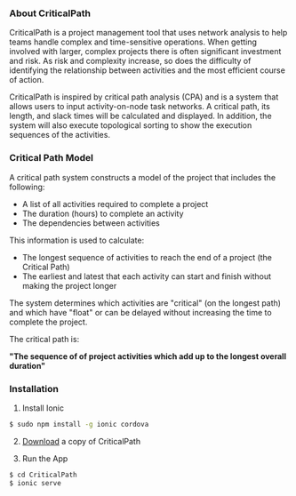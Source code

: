 ### About CriticalPath

CriticalPath is a project management tool that uses network analysis to help teams handle complex and time-sensitive operations. When getting involved with larger, complex projects there is often significant investment and risk. As risk and complexity increase, so does the difficulty of identifying the relationship between activities and the most efficient course of action. 

CriticalPath is inspired by critical path analysis (CPA) and is a system that allows users to input activity-on-node task networks. A critical path, its length, and slack times will be calculated and displayed. In addition, the system will also execute topological sorting to show the execution sequences of the activities.
 
 ### Critical Path Model
 
 A critical path system constructs a model of the project that includes the following:
 
* A list of all activities required to complete a project
* The duration (hours) to complete an activity
* The dependencies between activities

This information is used to calculate:

* The longest sequence of activities to reach the end of a project (the Critical Path)
* The earliest and latest that each activity can start and finish without making the project longer

The system determines which activities are "critical" (on the longest path) and which have "float" or can be delayed without increasing the time to complete the project. 

The critical path is:

**"The sequence of of project activities which add up to the longest overall duration"**

### Installation

1. Install Ionic

```bash
$ sudo npm install -g ionic cordova
```

2. [Download](https://github.com/Team-Rambutan/CriticalPath) a copy of CriticalPath 

3. Run the App

```bash
$ cd CriticalPath
$ ionic serve
```
